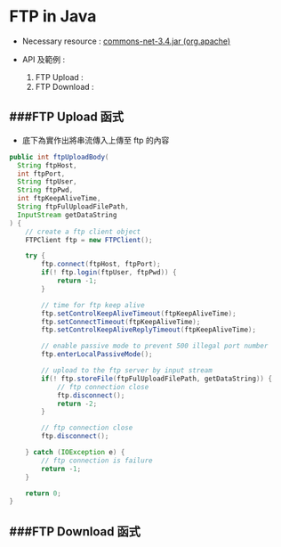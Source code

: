 # FTP in Java

<script type="text/javascript" src="../js/general.js"></script>

* Necessary resource : [commons-net-3.4.jar (org.apache)](http://commons.apache.org/proper/commons-net/download_net.html)

* API 及範例 :
  1. FTP Upload :
  2. FTP Download :

###FTP Upload 函式
---

* 底下為實作出將串流傳入上傳至 ftp 的內容

```Java
public int ftpUploadBody(
  String ftpHost,
  int ftpPort,
  String ftpUser,
  String ftpPwd,
  int ftpKeepAliveTime,
  String ftpFulUploadFilePath,
  InputStream getDataString
) {   	
    // create a ftp client object
    FTPClient ftp = new FTPClient();

    try {
        ftp.connect(ftpHost, ftpPort);
        if(! ftp.login(ftpUser, ftpPwd)) {
            return -1;
        }

        // time for ftp keep alive
        ftp.setControlKeepAliveTimeout(ftpKeepAliveTime);
        ftp.setConnectTimeout(ftpKeepAliveTime);
        ftp.setControlKeepAliveReplyTimeout(ftpKeepAliveTime);

        // enable passive mode to prevent 500 illegal port number
        ftp.enterLocalPassiveMode();

        // upload to the ftp server by input stream
        if(! ftp.storeFile(ftpFulUploadFilePath, getDataString)) {
            // ftp connection close 
            ftp.disconnect();
            return -2;
        }

        // ftp connection close 
        ftp.disconnect();

    } catch (IOException e) {
        // ftp connection is failure 
        return -1;
    }

    return 0;
}
```

###FTP Download 函式
---